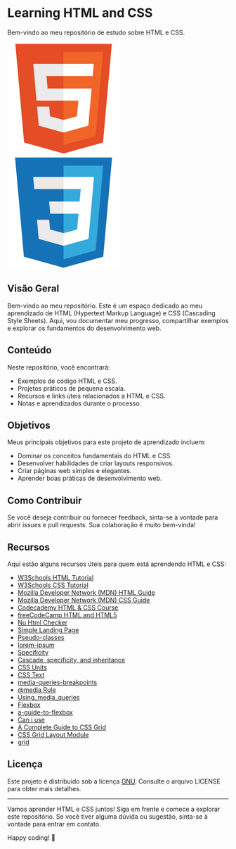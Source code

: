 # Learning HTML and CSS
Bem-vindo ao meu repositório de estudo sobre HTML e CSS.

![html](https://raw.githubusercontent.com/devicons/devicon/master/icons/html5/html5-original.svg)
![css](https://raw.githubusercontent.com/devicons/devicon/master/icons/css3/css3-original.svg)

## Visão Geral

Bem-vindo ao meu repositório. Este é um espaço dedicado ao meu aprendizado de HTML (Hypertext Markup Language) e CSS (Cascading Style Sheets). Aqui, vou documentar meu progresso, compartilhar exemplos e explorar os fundamentos do desenvolvimento web.

## Conteúdo

Neste repositório, você encontrará:

- Exemplos de código HTML e CSS.
- Projetos práticos de pequena escala.
- Recursos e links úteis relacionados a HTML e CSS.
- Notas e aprendizados durante o processo.

## Objetivos

Meus principais objetivos para este projeto de aprendizado incluem:

- Dominar os conceitos fundamentais do HTML e CSS.
- Desenvolver habilidades de criar layouts responsivos.
- Criar páginas web simples e elegantes.
- Aprender boas práticas de desenvolvimento web.

## Como Contribuir

Se você deseja contribuir ou fornecer feedback, sinta-se à vontade para abrir issues e pull requests. Sua colaboração é muito bem-vinda!

## Recursos

Aqui estão alguns recursos úteis para quem está aprendendo HTML e CSS:

- [W3Schools HTML Tutorial](https://www.w3schools.com/html/)
- [W3Schools CSS Tutorial](https://www.w3schools.com/css/)
- [Mozilla Developer Network (MDN) HTML Guide](https://developer.mozilla.org/en-US/docs/Web/HTML)
- [Mozilla Developer Network (MDN) CSS Guide](https://developer.mozilla.org/en-US/docs/Web/CSS)
- [Codecademy HTML & CSS Course](https://www.codecademy.com/learn/learn-html)
- [freeCodeCamp HTML and HTML5](https://www.freecodecamp.org/learn/responsive-web-design/#basic-html-and-html5)
- [Nu Html Checker](https://validator.w3.org/nu/#textarea)
- [Simple Landing Page](https://codepen.io/luizomf/pen/KKNwMeG)
- [Pseudo-classes](https://developer.mozilla.org/pt-BR/docs/Web/CSS/Pseudo-classes)
- [lorem-ipsum](https://loremipsum.io/)
- [Specificity](https://developer.mozilla.org/pt-BR/docs/Web/CSS/Specificity)
- [Cascade, specificity, and inheritance](https://developer.mozilla.org/pt-BR/docs/Learn/CSS/Building_blocks/Cascade_and_inheritance)
- [CSS Units](https://www.w3schools.com/cssref/css_units.php)
- [CSS Text](https://www.w3schools.com/css/css_text.asp)
- [media-queries-breakpoints](https://devfacts.com/media-queries-breakpoints-2023/)
- [@media Rule](https://www.w3schools.com/cssref/css3_pr_mediaquery.php)
- [Using_media_queries](https://developer.mozilla.org/pt-BR/docs/Web/CSS/CSS_media_queries/Using_media_queries)
- [Flexbox](https://developer.mozilla.org/pt-BR/docs/Learn/CSS/CSS_layout/Flexbox#um_aparte_no_modelo_flex)
- [a-guide-to-flexbox](https://css-tricks.com/snippets/css/a-guide-to-flexbox/)
- [Can i use](https://caniuse.com/)
- [A Complete Guide to CSS Grid](https://css-tricks.com/snippets/css/complete-guide-grid/)
- [CSS Grid Layout Module](https://www.w3schools.com/css/css_grid.asp)
- [grid](https://developer.mozilla.org/pt-BR/docs/Web/CSS/grid)

## Licença

Este projeto é distribuído sob a licença [GNU](LICENSE). Consulte o arquivo LICENSE para obter mais detalhes.

---

Vamos aprender HTML e CSS juntos! Siga em frente e comece a explorar este repositório. Se você tiver alguma dúvida ou sugestão, sinta-se à vontade para entrar em contato.

Happy coding! 🚀

